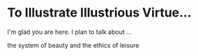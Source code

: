 # To Illustrate Illustrious Virtue...

I'm glad you are here. I plan to talk about ...

the system of beauty and the ethics of leisure
